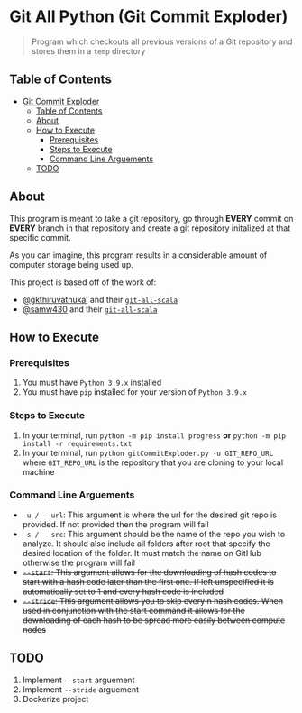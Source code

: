# Git All Python (Git Commit Exploder)

> Program which checkouts all previous versions of a Git repository and stores them in a `temp` directory

## Table of Contents

- [Git Commit Exploder](#git-commit-exploder)
  - [Table of Contents](#table-of-contents)
  - [About](#about)
  - [How to Execute](#how-to-execute)
    - [Prerequisites](#prerequisites)
    - [Steps to Execute](#steps-to-execute)
    - [Command Line Arguements](#command-line-arguements)
  - [TODO](#todo)

## About

This program is meant to take a git repository, go through **EVERY** commit on **EVERY** branch in that repository and create a git repository initalized at that specific commit.

As you can imagine, this program results in a considerable amount of computer storage being used up.

This project is based off of the work of:

- [@gkthiruvathukal](https://github.com/gkthiruvathukal) and their [`git-all-scala`](https://github.com/gkthiruvathukal/git-all-scala)
- [@samw430](https://github.com/samw430) and their [`git-all-scala`](https://github.com/samw430)

## How to Execute

### Prerequisites

1. You must have `Python 3.9.x` installed
2. You must have `pip` installed for your version of `Python 3.9.x`

### Steps to Execute

1. In your terminal, run `python -m pip install progress` **or** `python -m pip install -r requirements.txt`
2. In your terminal, run `python gitCommitExploder.py -u GIT_REPO_URL` where `GIT_REPO_URL` is the repository that you are cloning to your local machine

### Command Line Arguements

- `-u / --url`: This argument is where the url for the desired git repo is provided.  If not provided then the program will fail
- `-s / --src`: This argument should be the name of the repo you wish to analyze.  It should also include all folders after root that specify the desired location of the folder.  It must match the name on GitHub otherwise the program will fail
- ~~`--start`: This argument allows for the downloading of hash codes to start with a hash code later than the first one.  If left unspecified it is automatically set to 1 and every hash code is included~~
- ~~`--stride`: This argument allows you to skip every n hash codes.  When used in conjunction with the start command it allows for the downloading of each hash to be spread more easily between compute nodes~~

## TODO

1. Implement `--start` arguement
2. Implement `--stride` arguement
3. Dockerize project
